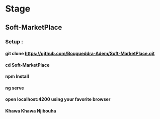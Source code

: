 # Stage
## Soft-MarketPlace

### Setup : 
#### git clone https://github.com/Bougueddra-Adem/Soft-MarketPlace.git
#### cd Soft-MarketPlace
#### npm Install
#### ng serve
#### open localhost:4200 using your favorite browser
#### Khawa Khawa Njibouha
